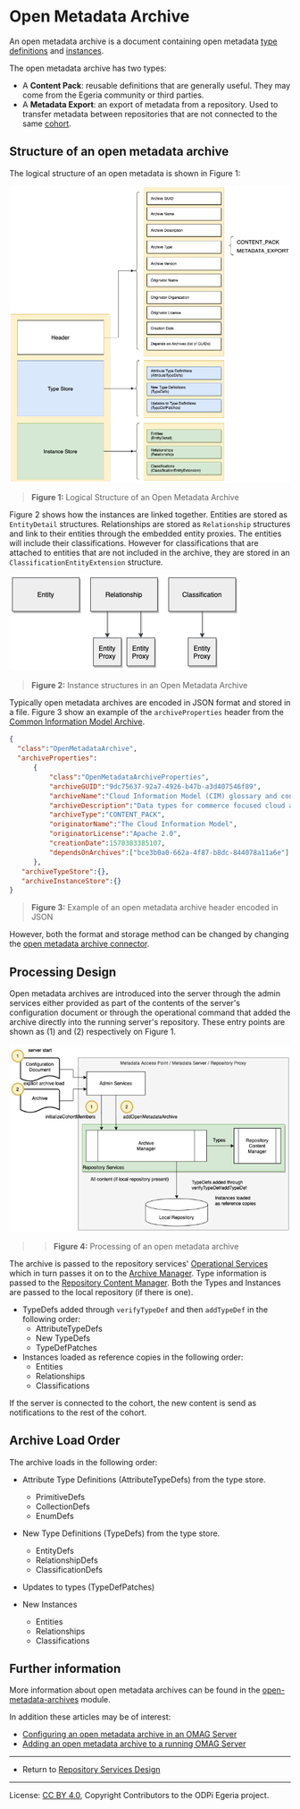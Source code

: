 <!-- SPDX-License-Identifier: CC-BY-4.0 -->
<!-- Copyright Contributors to the ODPi Egeria project. -->

# Open Metadata Archive

An open metadata archive is a document containing open metadata [type definitions](open-metadata-type-definitions.md)
and [instances](open-metadata-instances.md).

The open metadata archive has two types:

* A **Content Pack**: reusable definitions that are generally useful.  They may come from the Egeria community or
third parties.
* A **Metadata Export**: an export of metadata from a repository.  Used to transfer metadata
between repositories that are not connected to the same [cohort](open-metadata-repository-cohort.md).

## Structure of an open metadata archive

The logical structure of an open metadata is shown in Figure 1:

![Figure 1](open-metadata-archive-structure.png)
> **Figure 1:** Logical Structure of an Open Metadata Archive

Figure 2 shows how the instances are linked together.
Entities are stored as `EntityDetail` structures.
Relationships are stored as `Relationship` structures and link to their entities through the embedded entity
proxies.
The entities will include their classifications.  However for classifications that
are attached to entities that are not included in the archive, they are stored in an `ClassificationEntityExtension`
structure.

![Figure 2](open-metadata-archive-instances.png)
> **Figure 2:** Instance structures in an Open Metadata Archive

Typically open metadata archives are encoded in JSON format and stored in a file.
Figure 3 show an example of the `archiveProperties` header from the
[Common Information Model Archive](../../../open-metadata-resources/open-metadata-archives/design-model-archives/cloud-information-model).

```json
{
  "class":"OpenMetadataArchive",
  "archiveProperties":
      {
          "class":"OpenMetadataArchiveProperties",
          "archiveGUID":"9dc75637-92a7-4926-b47b-a3d407546f89",
          "archiveName":"Cloud Information Model (CIM) glossary and concept model",
          "archiveDescription":"Data types for commerce focused cloud applications.",
          "archiveType":"CONTENT_PACK",
          "originatorName":"The Cloud Information Model",
          "originatorLicense":"Apache 2.0",
          "creationDate":1570383385107,
          "dependsOnArchives":["bce3b0a0-662a-4f87-b8dc-844078a11a6e"]
      }, 
   "archiveTypeStore":{},
   "archiveInstanceStore":{}
}

```
> **Figure 3:** Example of an open metadata archive header encoded in JSON

However, both the format and storage method can be changed by changing the 
[open metadata archive connector](component-descriptions/connectors/open-metadata-archive-store-connector.md).

## Processing Design

Open metadata archives are introduced into the server through the admin services either provided
as part of the contents of the server's configuration document or through the operational command that added
the archive directly into the running server's repository.
These entry points are shown as (1) and (2) respectively on Figure 1.

![Figure 4](open-metadata-archive-processing.png)
>> **Figure 4:** Processing of an open metadata archive

The archive is passed to the repository services' [Operational Services](component-descriptions/operational-services.md)
which in turn passes it on to the [Archive Manager](component-descriptions/archive-manager.md).
Type information is passed to the [Repository Content Manager](component-descriptions/repository-content-manager.md).
Both the Types and Instances are passed to the local repository (if there is one).
* TypeDefs added through `verifyTypeDef` and then `addTypeDef` in the following order:
    * AttributeTypeDefs
    * New TypeDefs
    * TypeDefPatches
* Instances loaded as reference copies in the following order:
    * Entities
    * Relationships
    * Classifications

If the server is connected to the cohort, the new content is send as notifications to the rest of the cohort.

## Archive Load Order

The archive loads in the following order:

* Attribute Type Definitions (AttributeTypeDefs) from the type store.
  * PrimitiveDefs
  * CollectionDefs
  * EnumDefs
  
* New Type Definitions (TypeDefs) from the type store.
  * EntityDefs
  * RelationshipDefs
  * ClassificationDefs
  
* Updates to types (TypeDefPatches)

* New Instances
  * Entities
  * Relationships
  * Classifications


## Further information

More information about open metadata archives can be found in the
[open-metadata-archives](../../../open-metadata-resources/open-metadata-archives) module.

In addition these articles may be of interest:

* [Configuring an open metadata archive in an OMAG Server](../../admin-services/docs/user/configuring-the-startup-archives.md)
* [Adding an open metadata archive to a running OMAG Server](../../admin-services/docs/user/adding-archive-to-running-server.md)


----
* Return to [Repository Services Design](.)

----
License: [CC BY 4.0](https://creativecommons.org/licenses/by/4.0/),
Copyright Contributors to the ODPi Egeria project.